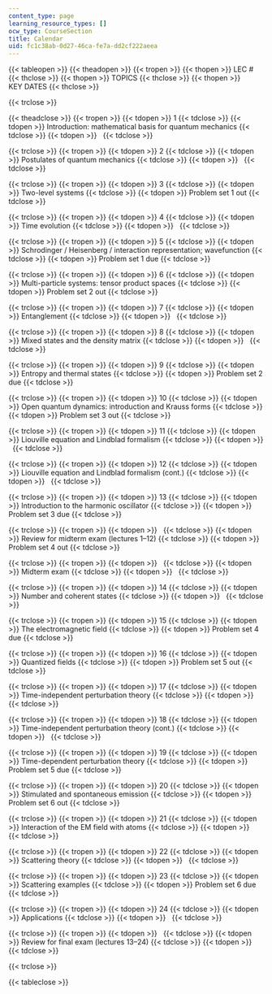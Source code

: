 ```yaml
---
content_type: page
learning_resource_types: []
ocw_type: CourseSection
title: Calendar
uid: fc1c38ab-0d27-46ca-fe7a-dd2cf222aeea
---
```


{{< tableopen >}}
{{< theadopen >}}
{{< tropen >}}
{{< thopen >}}
LEC #
{{< thclose >}}
{{< thopen >}}
TOPICS
{{< thclose >}}
{{< thopen >}}
KEY DATES
{{< thclose >}}

{{< trclose >}}

{{< theadclose >}}
{{< tropen >}}
{{< tdopen >}}
1
{{< tdclose >}}
{{< tdopen >}}
Introduction: mathematical basis for quantum mechanics
{{< tdclose >}}
{{< tdopen >}}
 
{{< tdclose >}}

{{< trclose >}}
{{< tropen >}}
{{< tdopen >}}
2
{{< tdclose >}}
{{< tdopen >}}
Postulates of quantum mechanics
{{< tdclose >}}
{{< tdopen >}}
 
{{< tdclose >}}

{{< trclose >}}
{{< tropen >}}
{{< tdopen >}}
3
{{< tdclose >}}
{{< tdopen >}}
Two-level systems
{{< tdclose >}}
{{< tdopen >}}
Problem set 1 out
{{< tdclose >}}

{{< trclose >}}
{{< tropen >}}
{{< tdopen >}}
4
{{< tdclose >}}
{{< tdopen >}}
Time evolution
{{< tdclose >}}
{{< tdopen >}}
 
{{< tdclose >}}

{{< trclose >}}
{{< tropen >}}
{{< tdopen >}}
5
{{< tdclose >}}
{{< tdopen >}}
Schrodinger / Heisenberg / interaction representation; wavefunction
{{< tdclose >}}
{{< tdopen >}}
Problem set 1 due
{{< tdclose >}}

{{< trclose >}}
{{< tropen >}}
{{< tdopen >}}
6
{{< tdclose >}}
{{< tdopen >}}
Multi-particle systems: tensor product spaces
{{< tdclose >}}
{{< tdopen >}}
Problem set 2 out
{{< tdclose >}}

{{< trclose >}}
{{< tropen >}}
{{< tdopen >}}
7
{{< tdclose >}}
{{< tdopen >}}
Entanglement
{{< tdclose >}}
{{< tdopen >}}
 
{{< tdclose >}}

{{< trclose >}}
{{< tropen >}}
{{< tdopen >}}
8
{{< tdclose >}}
{{< tdopen >}}
Mixed states and the density matrix
{{< tdclose >}}
{{< tdopen >}}
 
{{< tdclose >}}

{{< trclose >}}
{{< tropen >}}
{{< tdopen >}}
9
{{< tdclose >}}
{{< tdopen >}}
Entropy and thermal states
{{< tdclose >}}
{{< tdopen >}}
Problem set 2 due
{{< tdclose >}}

{{< trclose >}}
{{< tropen >}}
{{< tdopen >}}
10
{{< tdclose >}}
{{< tdopen >}}
Open quantum dynamics: introduction and Krauss forms
{{< tdclose >}}
{{< tdopen >}}
Problem set 3 out
{{< tdclose >}}

{{< trclose >}}
{{< tropen >}}
{{< tdopen >}}
11
{{< tdclose >}}
{{< tdopen >}}
Liouville equation and Lindblad formalism
{{< tdclose >}}
{{< tdopen >}}
 
{{< tdclose >}}

{{< trclose >}}
{{< tropen >}}
{{< tdopen >}}
12
{{< tdclose >}}
{{< tdopen >}}
Liouville equation and Lindblad formalism (cont.)
{{< tdclose >}}
{{< tdopen >}}
 
{{< tdclose >}}

{{< trclose >}}
{{< tropen >}}
{{< tdopen >}}
13
{{< tdclose >}}
{{< tdopen >}}
Introduction to the harmonic oscillator
{{< tdclose >}}
{{< tdopen >}}
Problem set 3 due
{{< tdclose >}}

{{< trclose >}}
{{< tropen >}}
{{< tdopen >}}
 
{{< tdclose >}}
{{< tdopen >}}
Review for midterm exam (lectures 1–12)
{{< tdclose >}}
{{< tdopen >}}
Problem set 4 out
{{< tdclose >}}

{{< trclose >}}
{{< tropen >}}
{{< tdopen >}}
 
{{< tdclose >}}
{{< tdopen >}}
Midterm exam
{{< tdclose >}}
{{< tdopen >}}
 
{{< tdclose >}}

{{< trclose >}}
{{< tropen >}}
{{< tdopen >}}
14
{{< tdclose >}}
{{< tdopen >}}
Number and coherent states
{{< tdclose >}}
{{< tdopen >}}
 
{{< tdclose >}}

{{< trclose >}}
{{< tropen >}}
{{< tdopen >}}
15
{{< tdclose >}}
{{< tdopen >}}
The electromagnetic field
{{< tdclose >}}
{{< tdopen >}}
Problem set 4 due
{{< tdclose >}}

{{< trclose >}}
{{< tropen >}}
{{< tdopen >}}
16
{{< tdclose >}}
{{< tdopen >}}
Quantized fields
{{< tdclose >}}
{{< tdopen >}}
Problem set 5 out
{{< tdclose >}}

{{< trclose >}}
{{< tropen >}}
{{< tdopen >}}
17
{{< tdclose >}}
{{< tdopen >}}
Time-independent perturbation theory
{{< tdclose >}}
{{< tdopen >}}
 
{{< tdclose >}}

{{< trclose >}}
{{< tropen >}}
{{< tdopen >}}
18
{{< tdclose >}}
{{< tdopen >}}
Time-independent perturbation theory (cont.)
{{< tdclose >}}
{{< tdopen >}}
 
{{< tdclose >}}

{{< trclose >}}
{{< tropen >}}
{{< tdopen >}}
19
{{< tdclose >}}
{{< tdopen >}}
Time-dependent perturbation theory
{{< tdclose >}}
{{< tdopen >}}
Problem set 5 due
{{< tdclose >}}

{{< trclose >}}
{{< tropen >}}
{{< tdopen >}}
20
{{< tdclose >}}
{{< tdopen >}}
Stimulated and spontaneous emission
{{< tdclose >}}
{{< tdopen >}}
Problem set 6 out
{{< tdclose >}}

{{< trclose >}}
{{< tropen >}}
{{< tdopen >}}
21
{{< tdclose >}}
{{< tdopen >}}
Interaction of the EM field with atoms
{{< tdclose >}}
{{< tdopen >}}
 
{{< tdclose >}}

{{< trclose >}}
{{< tropen >}}
{{< tdopen >}}
22
{{< tdclose >}}
{{< tdopen >}}
Scattering theory
{{< tdclose >}}
{{< tdopen >}}
 
{{< tdclose >}}

{{< trclose >}}
{{< tropen >}}
{{< tdopen >}}
23
{{< tdclose >}}
{{< tdopen >}}
Scattering examples
{{< tdclose >}}
{{< tdopen >}}
Problem set 6 due
{{< tdclose >}}

{{< trclose >}}
{{< tropen >}}
{{< tdopen >}}
24
{{< tdclose >}}
{{< tdopen >}}
Applications
{{< tdclose >}}
{{< tdopen >}}
 
{{< tdclose >}}

{{< trclose >}}
{{< tropen >}}
{{< tdopen >}}
 
{{< tdclose >}}
{{< tdopen >}}
Review for final exam (lectures 13–24)
{{< tdclose >}}
{{< tdopen >}}
 
{{< tdclose >}}

{{< trclose >}}

{{< tableclose >}}